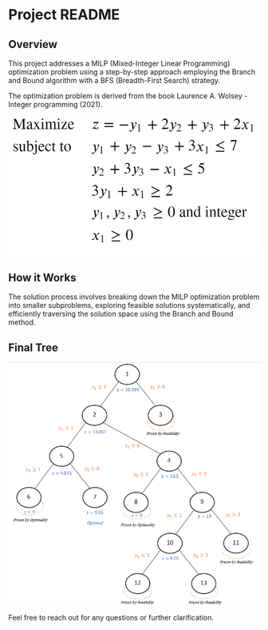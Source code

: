 # Project README

## Overview

This project addresses a MILP (Mixed-Integer Linear Programming) optimization problem using a step-by-step approach employing the Branch and Bound algorithm with a BFS (Breadth-First Search) strategy.

The optimization problem is derived from the book Laurence A. Wolsey - Integer programming (2021).

![Optimization Problem](problem.png)

## How it Works

The solution process involves breaking down the MILP optimization problem into smaller subproblems, exploring feasible solutions systematically, and efficiently traversing the solution space using the Branch and Bound method.

## Final Tree

![Final Tree](Tree/6.png)

Feel free to reach out for any questions or further clarification.
